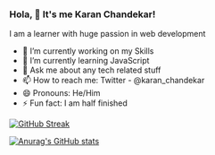 ### Hola, 👋 It's me Karan Chandekar!

I am a learner with huge passion in web development

- 🔭 I’m currently working on my Skills
- 🌱 I’m currently learning JavaScript
- 💬 Ask me about any tech related stuff
- 📫 How to reach me: Twitter - @karan_chandekar
- 😄 Pronouns: He/Him
- ⚡ Fun fact: I am half finished

[![GitHub Streak](http://github-readme-streak-stats.herokuapp.com?user=KaranChandekar&theme=radical&hide_border=true&date_format=M%20j%5B%2C%20Y%5D)](https://git.io/streak-stats)

[![Anurag's GitHub stats](https://github-readme-stats.vercel.app/api?username=KaranChandekar&theme=radical)](https://github.com/anuraghazra/github-readme-stats)
